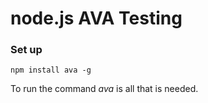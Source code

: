 # node.js AVA Testing

### Set up

    npm install ava -g

To run the command _ava_ is all that is needed.
